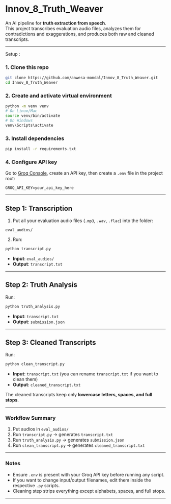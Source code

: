 # Innov_8_Truth_Weaver

An AI pipeline for **truth extraction from speech**.  
This project transcribes evaluation audio files, analyzes them for contradictions and exaggerations, and produces both raw and cleaned transcripts.

---

Setup :

### 1. Clone this repo
```bash
git clone https://github.com/anwesa-mondal/Innov_8_Truth_Weaver.git
cd Innov_8_Truth_Weaver
```

### 2. Create and activate virtual environment
```bash
python -m venv venv
# On Linux/Mac
source venv/bin/activate
# On Windows
venv\Scripts\activate
```

### 3. Install dependencies
```bash
pip install -r requirements.txt
```

### 4. Configure API key
Go to [Groq Console](https://console.groq.com/), create an API key, then create a `.env` file in the project root:

```
GROQ_API_KEY=your_api_key_here
```

---

## Step 1: Transcription

1. Put all your evaluation audio files (`.mp3`, `.wav`, `.flac`) into the folder:

```
eval_audios/
```

2. Run:

```bash
python transcript.py
```

- **Input**: `eval_audios/`  
- **Output**: `transcript.txt`

---

##  Step 2: Truth Analysis

Run:

```bash
python truth_analysis.py
```

- **Input**: `transcript.txt`  
- **Output**: `submission.json`

---

##  Step 3: Cleaned Transcripts

Run:

```bash
python clean_transcript.py
```

- **Input**: `transcript.txt` (you can rename  `transcript.txt` if you want to clean them)  
- **Output**: `cleaned_transcript.txt`  

The cleaned transcripts keep only **lowercase letters, spaces, and full stops**.

---

### Workflow Summary

1. Put audios in `eval_audios/`
2. Run `transcript.py` → generates `transcript.txt`
3. Run `truth_analysis.py` → generates `submission.json`
4. Run `clean_transcript.py` → generates `cleaned_transcript.txt`

---

### Notes

- Ensure `.env` is present with your Groq API key before running any script.  
- If you want to change input/output filenames, edit them inside the respective `.py` scripts.  
- Cleaning step strips everything except alphabets, spaces, and full stops.  

---
